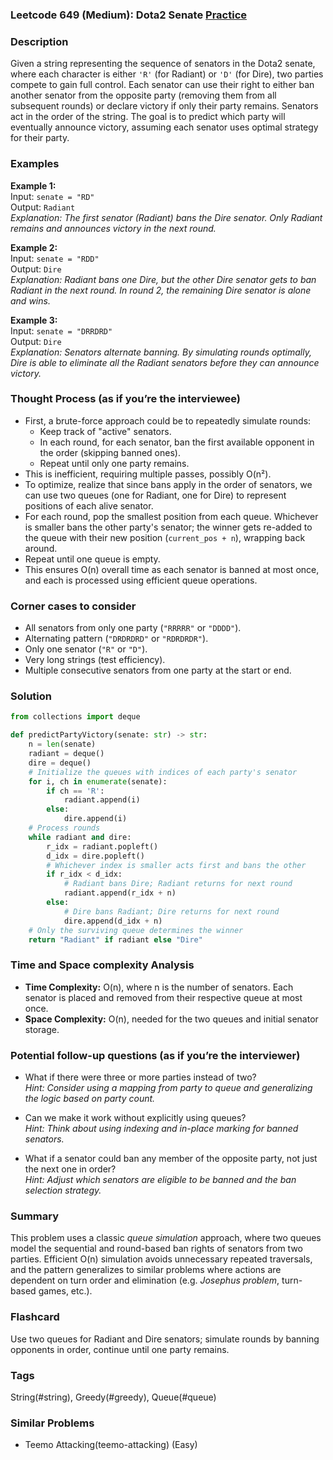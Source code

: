 ### Leetcode 649 (Medium): Dota2 Senate [Practice](https://leetcode.com/problems/dota2-senate)

### Description  
Given a string representing the sequence of senators in the Dota2 senate, where each character is either `'R'` (for Radiant) or `'D'` (for Dire), two parties compete to gain full control. Each senator can use their right to either ban another senator from the opposite party (removing them from all subsequent rounds) or declare victory if only their party remains. Senators act in the order of the string. The goal is to predict which party will eventually announce victory, assuming each senator uses optimal strategy for their party.

### Examples  

**Example 1:**  
Input: `senate = "RD"`  
Output: `Radiant`  
*Explanation: The first senator (Radiant) bans the Dire senator. Only Radiant remains and announces victory in the next round.*

**Example 2:**  
Input: `senate = "RDD"`  
Output: `Dire`  
*Explanation: Radiant bans one Dire, but the other Dire senator gets to ban Radiant in the next round. In round 2, the remaining Dire senator is alone and wins.*

**Example 3:**  
Input: `senate = "DRRDRD"`  
Output: `Dire`  
*Explanation: Senators alternate banning. By simulating rounds optimally, Dire is able to eliminate all the Radiant senators before they can announce victory.*

### Thought Process (as if you’re the interviewee)  
- First, a brute-force approach could be to repeatedly simulate rounds:
  - Keep track of "active" senators.
  - In each round, for each senator, ban the first available opponent in the order (skipping banned ones).
  - Repeat until only one party remains.
- This is inefficient, requiring multiple passes, possibly O(n²).
- To optimize, realize that since bans apply in the order of senators, we can use two queues (one for Radiant, one for Dire) to represent positions of each alive senator.
- For each round, pop the smallest position from each queue. Whichever is smaller bans the other party's senator; the winner gets re-added to the queue with their new position (`current_pos + n`), wrapping back around.
- Repeat until one queue is empty.
- This ensures O(n) overall time as each senator is banned at most once, and each is processed using efficient queue operations.

### Corner cases to consider  
- All senators from only one party (`"RRRRR"` or `"DDDD"`).
- Alternating pattern (`"DRDRDRD"` or `"RDRDRDR"`).
- Only one senator (`"R"` or `"D"`).
- Very long strings (test efficiency).
- Multiple consecutive senators from one party at the start or end.

### Solution

```python
from collections import deque

def predictPartyVictory(senate: str) -> str:
    n = len(senate)
    radiant = deque()
    dire = deque()
    # Initialize the queues with indices of each party's senator
    for i, ch in enumerate(senate):
        if ch == 'R':
            radiant.append(i)
        else:
            dire.append(i)
    # Process rounds
    while radiant and dire:
        r_idx = radiant.popleft()
        d_idx = dire.popleft()
        # Whichever index is smaller acts first and bans the other
        if r_idx < d_idx:
            # Radiant bans Dire; Radiant returns for next round
            radiant.append(r_idx + n)
        else:
            # Dire bans Radiant; Dire returns for next round
            dire.append(d_idx + n)
    # Only the surviving queue determines the winner
    return "Radiant" if radiant else "Dire"
```

### Time and Space complexity Analysis  

- **Time Complexity:** O(n), where n is the number of senators. Each senator is placed and removed from their respective queue at most once.
- **Space Complexity:** O(n), needed for the two queues and initial senator storage.

### Potential follow-up questions (as if you’re the interviewer)  

- What if there were three or more parties instead of two?  
  *Hint: Consider using a mapping from party to queue and generalizing the logic based on party count.*

- Can we make it work without explicitly using queues?  
  *Hint: Think about using indexing and in-place marking for banned senators.*

- What if a senator could ban any member of the opposite party, not just the next one in order?  
  *Hint: Adjust which senators are eligible to be banned and the ban selection strategy.*

### Summary
This problem uses a classic *queue simulation* approach, where two queues model the sequential and round-based ban rights of senators from two parties. Efficient O(n) simulation avoids unnecessary repeated traversals, and the pattern generalizes to similar problems where actions are dependent on turn order and elimination (e.g. *Josephus problem*, turn-based games, etc.).


### Flashcard
Use two queues for Radiant and Dire senators; simulate rounds by banning opponents in order, continue until one party remains.

### Tags
String(#string), Greedy(#greedy), Queue(#queue)

### Similar Problems
- Teemo Attacking(teemo-attacking) (Easy)